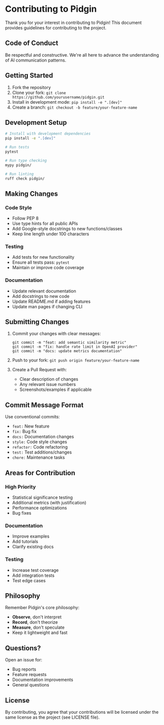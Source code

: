 # Contributing to Pidgin

Thank you for your interest in contributing to Pidgin! This document provides guidelines for contributing to the project.

## Code of Conduct

Be respectful and constructive. We're all here to advance the understanding of AI communication patterns.

## Getting Started

1. Fork the repository
2. Clone your fork: `git clone https://github.com/yourusername/pidgin.git`
3. Install in development mode: `pip install -e ".[dev]"`
4. Create a branch: `git checkout -b feature/your-feature-name`

## Development Setup

```bash
# Install with development dependencies
pip install -e ".[dev]"

# Run tests
pytest

# Run type checking
mypy pidgin/

# Run linting
ruff check pidgin/
```

## Making Changes

### Code Style
- Follow PEP 8
- Use type hints for all public APIs
- Add Google-style docstrings to new functions/classes
- Keep line length under 100 characters

### Testing
- Add tests for new functionality
- Ensure all tests pass: `pytest`
- Maintain or improve code coverage

### Documentation
- Update relevant documentation
- Add docstrings to new code
- Update README.md if adding features
- Update man pages if changing CLI

## Submitting Changes

1. Commit your changes with clear messages:
   ```
   git commit -m "feat: add semantic similarity metric"
   git commit -m "fix: handle rate limit in OpenAI provider"
   git commit -m "docs: update metrics documentation"
   ```

2. Push to your fork: `git push origin feature/your-feature-name`

3. Create a Pull Request with:
   - Clear description of changes
   - Any relevant issue numbers
   - Screenshots/examples if applicable

## Commit Message Format

Use conventional commits:
- `feat:` New feature
- `fix:` Bug fix
- `docs:` Documentation changes
- `style:` Code style changes
- `refactor:` Code refactoring
- `test:` Test additions/changes
- `chore:` Maintenance tasks

## Areas for Contribution

### High Priority
- Statistical significance testing
- Additional metrics (with justification)
- Performance optimizations
- Bug fixes

### Documentation
- Improve examples
- Add tutorials
- Clarify existing docs

### Testing
- Increase test coverage
- Add integration tests
- Test edge cases

## Philosophy

Remember Pidgin's core philosophy:
- **Observe**, don't interpret
- **Record**, don't theorize
- **Measure**, don't speculate
- Keep it lightweight and fast

## Questions?

Open an issue for:
- Bug reports
- Feature requests
- Documentation improvements
- General questions

## License

By contributing, you agree that your contributions will be licensed under the same license as the project (see LICENSE file).